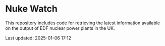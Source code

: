 # Nuke Watch

This repository includes code for retrieving the latest information available on the output of EDF nuclear power plants in the UK.

Last updated: 2025-01-06 17:12